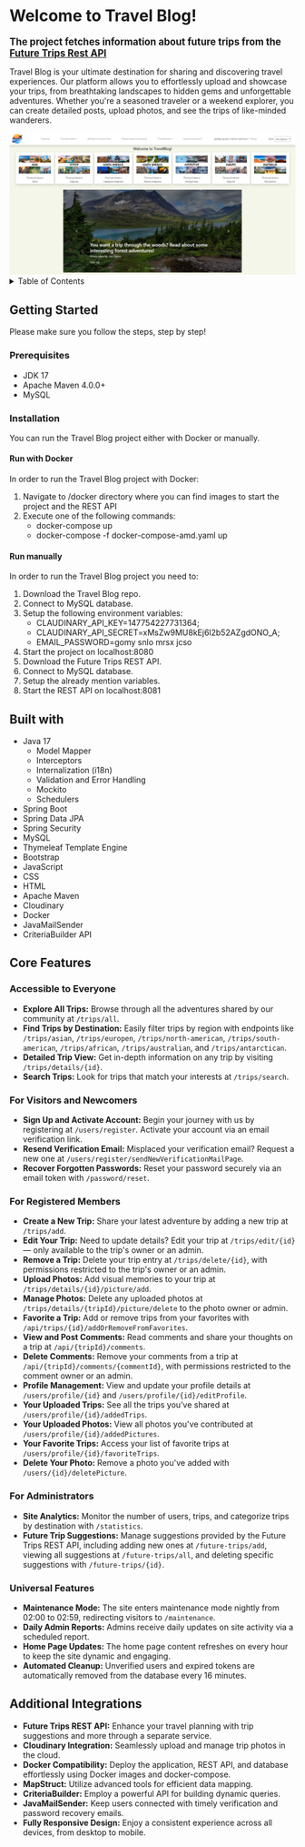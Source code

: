 # Welcome to Travel Blog!

**<span style="font-size: larger;">The project fetches information about future trips from the [Future Trips Rest API](https://github.com/vanesazdravkova/Future-Trips)</span>**

Travel Blog is your ultimate destination for sharing and discovering travel experiences. Our platform allows you to effortlessly upload and showcase your trips, from breathtaking landscapes to hidden gems and unforgettable adventures. Whether you're a seasoned traveler or a weekend explorer, you can create detailed posts, upload photos, and see the trips of like-minded wanderers.

<img src="src/main/resources/static/images/home-page.jpg" alt="Home Page"/>

<details>
  <summary>Table of Contents</summary>
  <ol>
    <li>
      <a href="#getting-started">Getting Started</a>
      <ul>
        <li><a href="#perequisites">Prerequisites</a></li>
        <li><a href="#installation">Installation</a></li>
        <ul>
            <li><a href="#run-with-docker">Run with Docker</a></li>
            <li><a href="#run-manually">Run manually</a></li>
        </ul>
      </ul>
    </li>
    <li>
      <a href="#built-with">Built with</a>
    </li>
    <li>
      <a href="#core-features">Core Features</a>
      <ul>
         <li><a href="#accessible-to-everyone">Accessible to Everyone</a></li>
         <li><a href="#visitors-and-newcomers">For Visitors and Newcomers</a></li>
         <li><a href="#registered-members">For Registered Members</a></li>
         <li><a href="#administrators">For Administrators</a></li>
         <li><a href="#universal-features">Universal Features</a></li>
      </ul>
    </li>
    <li><a href="#additional-integrations">Additional Integrations</a></li>
  </ol>
</details>

## Getting Started

Please make sure you follow the steps, step by step!

### Prerequisites

* JDK 17
* Apache Maven 4.0.0+
* MySQL

### Installation

You can run the Travel Blog project either with Docker or manually.

#### Run with Docker
In order to run the Travel Blog project with Docker:
1. Navigate to /docker directory where you can find images to start the project and the REST API
2. Execute one of the following commands:
   - docker-compose up
   - docker-compose -f docker-compose-amd.yaml up

#### Run manually
In order to run the Travel Blog project you need to:
1. Download the Travel Blog repo.
2. Connect to MySQL database.
3. Setup the following environment variables:
   - CLAUDINARY_API_KEY=147754227731364; 
   - CLAUDINARY_API_SECRET=xMsZw9MU8kEj6l2b52AZgdONO_A; 
   - EMAIL_PASSWORD=gomy snlo mrsx jcso
4. Start the project on localhost:8080
5. Download the Future Trips REST API.
6. Connect to MySQL database.
7. Setup the already mention variables.
8. Start the REST API on localhost:8081

## Built with
* Java 17
  - Model Mapper
  - Interceptors
  - Internalization (i18n)
  - Validation and Error Handling
  - Mockito
  - Schedulers
* Spring Boot
* Spring Data JPA
* Spring Security
* MySQL
* Thymeleaf Template Engine
* Bootstrap
* JavaScript
* CSS
* HTML
* Apache Maven
* Cloudinary
* Docker
* JavaMailSender
* CriteriaBuilder API

## Core Features

### Accessible to Everyone
- **Explore All Trips:** Browse through all the adventures shared by our community at `/trips/all`.
- **Find Trips by Destination:** Easily filter trips by region with endpoints like `/trips/asian`, `/trips/europen`, `/trips/north-american`, `/trips/south-american`, `/trips/african`, `/trips/australian`, and `/trips/antarctican`.
- **Detailed Trip View:** Get in-depth information on any trip by visiting `/trips/details/{id}`.
- **Search Trips:** Look for trips that match your interests at `/trips/search`.

### For Visitors and Newcomers
- **Sign Up and Activate Account:** Begin your journey with us by registering at `/users/register`. Activate your account via an email verification link.
- **Resend Verification Email:** Misplaced your verification email? Request a new one at `/users/register/sendNewVerificationMailPage`.
- **Recover Forgotten Passwords:** Reset your password securely via an email token with `/password/reset`.

### For Registered Members
- **Create a New Trip:** Share your latest adventure by adding a new trip at `/trips/add`.
- **Edit Your Trip:** Need to update details? Edit your trip at `/trips/edit/{id}` — only available to the trip's owner or an admin.
- **Remove a Trip:** Delete your trip entry at `/trips/delete/{id}`, with permissions restricted to the trip's owner or an admin.
- **Upload Photos:** Add visual memories to your trip at `/trips/details/{id}/picture/add`.
- **Manage Photos:** Delete any uploaded photos at `/trips/details/{tripId}/picture/delete` to the photo owner or admin.
- **Favorite a Trip:** Add or remove trips from your favorites with `/api/trips/{id}/addOrRemoveFromFavorites`.
- **View and Post Comments:** Read comments and share your thoughts on a trip at `/api/{tripId}/comments`.
- **Delete Comments:** Remove your comments from a trip at `/api/{tripId}/comments/{commentId}`, with permissions restricted to the comment owner or an admin.
- **Profile Management:** View and update your profile details at `/users/profile/{id}` and `/users/profile/{id}/editProfile`.
- **Your Uploaded Trips:** See all the trips you’ve shared at `/users/profile/{id}/addedTrips`.
- **Your Uploaded Photos:** View all photos you've contributed at `/users/profile/{id}/addedPictures`.
- **Your Favorite Trips:** Access your list of favorite trips at `/users/profile/{id}/favoriteTrips`.
- **Delete Your Photo:** Remove a photo you've added with `/users/{id}/deletePicture`.

### For Administrators
- **Site Analytics:** Monitor the number of users, trips, and categorize trips by destination with `/statistics`.
- **Future Trip Suggestions:** Manage suggestions provided by the Future Trips REST API, including adding new ones at `/future-trips/add`, viewing all suggestions at `/future-trips/all`, and deleting specific suggestions with `/future-trips/{id}`.

### Universal Features
- **Maintenance Mode:** The site enters maintenance mode nightly from 02:00 to 02:59, redirecting visitors to `/maintenance`.
- **Daily Admin Reports:** Admins receive daily updates on site activity via a scheduled report.
- **Home Page Updates:** The home page content refreshes on every hour to keep the site dynamic and engaging.
- **Automated Cleanup:** Unverified users and expired tokens are automatically removed from the database every 16 minutes.

## Additional Integrations
- **Future Trips REST API:** Enhance your travel planning with trip suggestions and more through a separate service.
- **Cloudinary Integration:** Seamlessly upload and manage trip photos in the cloud.
- **Docker Compatibility:** Deploy the application, REST API, and database effortlessly using Docker images and docker-compose.
- **MapStruct:** Utilize advanced tools for efficient data mapping.
- **CriteriaBuilder:** Employ a powerful API for building dynamic queries.
- **JavaMailSender:** Keep users connected with timely verification and password recovery emails.
- **Fully Responsive Design:** Enjoy a consistent experience across all devices, from desktop to mobile.